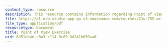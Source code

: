 ```yaml
---
content_type: resource
description: This resource contains information regarding Point of View Exercise.
file: https://ol-ocw-studio-app-qa.s3.amazonaws.com/courses/21w-755-writing-and-reading-short-stories-spring-2012/8d51eb4ec0a3c1149c893d241b039aa0_MIT21W_755S12_pov.pdf
file_type: application/pdf
resourcetype: Document
title: Point of View Exercise
uid: 8d51eb4e-c0a3-c114-9c89-3d241b039aa0
---
```

